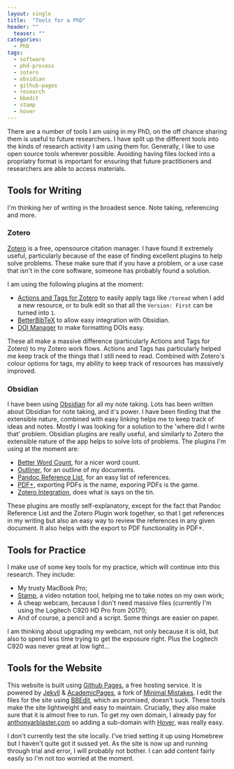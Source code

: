 ```yaml
---
layout: single
title:  "Tools for a PhD"
header: ""
  teaser: ""
categories: 
  - PhD
tags:
  - software
  - phd-process
  - zotero
  - obsidian
  - github-pages
  - research
  - bbedit
  - stamp
  - hover
---
```


There are a number of tools I am using in my PhD, on the off chance sharing them is useful to future researchers.
I have split up the different tools into the kinds of research activity I am using them for. 
Generally, I like to use open source tools wherever possible. Avoiding having files locked into a propriatry format is important for ensuring that future practitioners and researchers are able to access materials. 

## Tools for Writing
I'm thinking her of writing in the broadest sence. Note taking, referencing and more.

### Zotero
[Zotero](https://zotero.org) is a free, opensource citation manager. I have found it extremely useful, particularly because of the ease of finding excellent plugins to help solve problems. 
These make sure that if you have a problem, or a use case that isn't in the core software, someone has probably found a solution.

I am using the following plugins at the moment:
- [Actions and Tags for Zotero](https://github.com/windingwind/zotero-actions-tags#readme) to easily apply tags like `/toread` when I add a new resource, or to bulk edit so that all the `Version: First` can be turned into `1`.
- [BetterBibTeX](https://github.com/retorquere/zotero-better-bibtex) to allow easy integration with Obsidian.
- [DOI Manager](https://github.com/bwiernik/zotero-shortdoi) to make formatting DOIs easy.

These all make a massive difference (particularly Actions and Tags for Zotero) to my Zotero work flows. Actions and Tags has particularly helped me keep track of the things that I still need to read. Combined with Zotero's colour options for tags, my ability to keep track of resources has massively improved.

### Obsidian
I have been using [Obsidian](https://obsidian.md) for all my note taking. Lots has been written about Obsidian for note taking, and it's power. I have been finding that the extensible nature, combined with easy linking helps me to keep track of ideas and notes. Mostly I was looking for a solution to the 'where did I write that' problem.
Obsidian plugins are really useful, and similarly to Zotero the extensible nature of the app helps to solve lots of problems.
The plugins I'm using at the moment are:
- [Better Word Count](https://github.com/lukeleppan/better-word-count), for a nicer word count.
- [Outliner](https://github.com/vslinko/obsidian-outliner), for an outline of my documents.
- [Pandoc Reference List](https://github.com/mgmeyers/obsidian-pandoc-reference-list), for an easy list of references.
- [PDF+](https://github.com/RyotaUshio/obsidian-pdf-plus), exporting PDFs is the name, exporing PDFs is the game.
- [Zotero Integration](https://github.com/mgmeyers/obsidian-zotero-integration), does what is says on the tin.

These plugins are mostly self-explanatory, except for the fact that Pandoc Reference List and the Zotero Plugin work together, so that I get references in my writing but also an easy way to review the references in any given document. It also helps with the export to PDF functionality in PDF+.

## Tools for Practice
I make use of some key tools for my practice, which will continue into this research. They include:
- My trusty MacBook Pro;
- [Stamp](https://stamp.xyz), a video notation tool, helping me to take notes on my own work;
- A cheap webcam, because I don't need massive files (currently I'm using the Logitech C920 HD Pro from 2017!);
- And of course, a pencil and a script. Some things are easier on paper.

I am thinking about upgrading my webcam, not only because it is old, but also to spend less time trying to get the exposure right. Plus the Logitech C920 was never great at low light...

## Tools for the Website
This website is built using [Github Pages](https://docs.github.com/en/pages), a free hosting service. It is powered by [Jekyll](http://jekyllrb.com/) & [AcademicPages](https://github.com/academicpages/academicpages.github.io), a fork of [Minimal Mistakes](https://mademistakes.com/work/minimal-mistakes-jekyll-theme/).
I edit the files for the site using [BBEdit](https://www.barebones.com/products/bbedit/index.html), which as promised, doesn't suck.
These tools make the site lightweight and easy to maintain. Crucially, they also make sure that it is almost free to run.
To get my own domain, I already pay for [anthonyarblaster.com](https://anthonyarblaster.com) so adding a sub-domain with [Hover](https://hover.com), was really easy.

I don't currently test the site locally. 
I've tried setting it up using Homebrew but I haven't quite got it sussed yet. 
As the site is now up and running through trial and error, I will probably not bother.
I can add content fairly easily so I'm not too worried at the moment.

